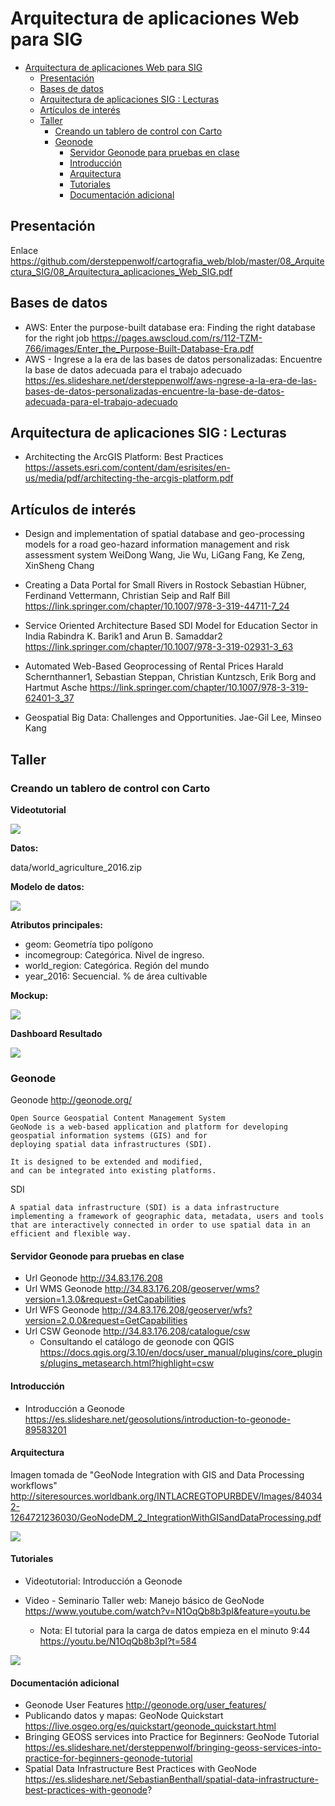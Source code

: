 # Arquitectura de aplicaciones Web para SIG

- [Arquitectura de aplicaciones Web para SIG](#arquitectura-de-aplicaciones-web-para-sig)
  - [Presentación](#presentaci%C3%B3n)
  - [Bases de datos](#bases-de-datos)
  - [Arquitectura de aplicaciones SIG : Lecturas](#arquitectura-de-aplicaciones-sig--lecturas)
  - [Artículos de interés](#art%C3%ADculos-de-inter%C3%A9s)
  - [Taller](#taller)
    - [Creando un tablero de control con Carto](#creando-un-tablero-de-control-con-carto)
    - [Geonode](#geonode)
      - [Servidor Geonode para pruebas en clase](#servidor-geonode-para-pruebas-en-clase)
      - [Introducción](#introducci%C3%B3n)
      - [Arquitectura](#arquitectura)
      - [Tutoriales](#tutoriales)
      - [Documentación adicional](#documentaci%C3%B3n-adicional)

## Presentación

Enlace https://github.com/dersteppenwolf/cartografia_web/blob/master/08_Arquitectura_SIG/08_Arquitectura_aplicaciones_Web_SIG.pdf

## Bases de datos 

- AWS: Enter the purpose-built database era: Finding the right database for the right job https://pages.awscloud.com/rs/112-TZM-766/images/Enter_the_Purpose-Built-Database-Era.pdf
- AWS - Ingrese a la era de las bases de datos personalizadas: Encuentre la base de datos adecuada para el trabajo adecuado https://es.slideshare.net/dersteppenwolf/aws-ngrese-a-la-era-de-las-bases-de-datos-personalizadas-encuentre-la-base-de-datos-adecuada-para-el-trabajo-adecuado


## Arquitectura de aplicaciones SIG : Lecturas

- Architecting the ArcGIS Platform: Best Practices https://assets.esri.com/content/dam/esrisites/en-us/media/pdf/architecting-the-arcgis-platform.pdf

## Artículos de interés

- Design and implementation of spatial database and geo-processing models for a road geo-hazard information management and risk assessment system WeiDong Wang, Jie Wu, LiGang Fang, Ke Zeng, XinSheng Chang

- Creating a Data Portal for Small Rivers in Rostock
  Sebastian Hübner, Ferdinand Vettermann, Christian Seip and Ralf Bill
  https://link.springer.com/chapter/10.1007/978-3-319-44711-7_24

- Service Oriented Architecture Based SDI Model for Education Sector in India
  Rabindra K. Barik1 and Arun B. Samaddar2
  https://link.springer.com/chapter/10.1007/978-3-319-02931-3_63

- Automated Web-Based Geoprocessing of Rental Prices
  Harald Schernthanner1, Sebastian Steppan, Christian Kuntzsch, Erik Borg and Hartmut Asche
  https://link.springer.com/chapter/10.1007/978-3-319-62401-3_37

- Geospatial Big Data: Challenges and Opportunities. Jae-Gil Lee, Minseo Kang

## Taller 

### Creando un tablero de control con Carto

**Videotutorial**

<a href="https://www.youtube.com/watch?v=9UaAdF2ZkOM&feature=youtu.be" target="_blank" >
<img src="images/video2.png"  >
</a>

**Datos:**

data/world_agriculture_2016.zip

**Modelo de datos:**

![](images/model.png)

**Atributos principales:**

* geom: Geometría tipo polígono
* incomegroup: Categórica.  Nivel de ingreso.
* world_region: Categórica. Región del mundo
* year_2016: Secuencial.  % de área cultivable


**Mockup:** 

![](images/mockup.png)


**Dashboard Resultado**

<a href="https://gkudos.carto.com/u/kudosg/builder/501b7abf-3809-41e7-a71b-39223fb3dbbf/embed" target="_blank" >
<img src="images/dashboard.png"  >
</a>


### Geonode

Geonode http://geonode.org/

    Open Source Geospatial Content Management System
    GeoNode is a web-based application and platform for developing 
    geospatial information systems (GIS) and for 
    deploying spatial data infrastructures (SDI).

    It is designed to be extended and modified, 
    and can be integrated into existing platforms.

SDI

    A spatial data infrastructure (SDI) is a data infrastructure implementing a framework of geographic data, metadata, users and tools that are interactively connected in order to use spatial data in an efficient and flexible way. 

#### Servidor Geonode para pruebas en clase


* Url Geonode http://34.83.176.208
* Url WMS Geonode http://34.83.176.208/geoserver/wms?version=1.3.0&request=GetCapabilities 
* Url WFS Geonode http://34.83.176.208/geoserver/wfs?version=2.0.0&request=GetCapabilities 
* Url CSW Geonode http://34.83.176.208/catalogue/csw
  * Consultando el catálogo de geonode con QGIS https://docs.qgis.org/3.10/en/docs/user_manual/plugins/core_plugins/plugins_metasearch.html?highlight=csw

#### Introducción 

+ Introducción a Geonode https://es.slideshare.net/geosolutions/introduction-to-geonode-89583201

#### Arquitectura 

  Imagen tomada de "GeoNode Integration with GIS
  and Data Processing workflows" http://siteresources.worldbank.org/INTLACREGTOPURBDEV/Images/840342-1264721236030/GeoNodeDM_2_IntegrationWithGISandDataProcessing.pdf  

![](images/geonode.png)

#### Tutoriales

+ Videotutorial: Introducción a Geonode


+ Video - Seminario Taller web: Manejo básico de GeoNode   https://www.youtube.com/watch?v=N1OqQb8b3pI&feature=youtu.be
  + Nota: El tutorial para la carga de datos empieza en el minuto 9:44 https://youtu.be/N1OqQb8b3pI?t=584

<a href="https://youtu.be/N1OqQb8b3pI?t=584" target="_blank" >
<img src="images/video_geonode.png"  >
</a>




#### Documentación adicional

+ Geonode User Features http://geonode.org/user_features/
+ Publicando datos y mapas: GeoNode Quickstart  https://live.osgeo.org/es/quickstart/geonode_quickstart.html
+ Bringing GEOSS services into Practice for Beginners: GeoNode Tutorial https://es.slideshare.net/dersteppenwolf/bringing-geoss-services-into-practice-for-beginners-geonode-tutorial
+ Spatial Data Infrastructure Best Practices with GeoNode https://es.slideshare.net/SebastianBenthall/spatial-data-infrastructure-best-practices-with-geonode?

